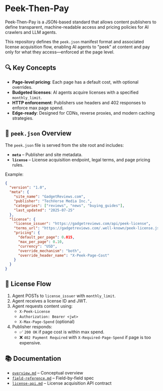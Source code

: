 # Peek-Then-Pay

Peek-Then-Pay is a JSON-based standard that allows content publishers to define transparent, machine-readable access and pricing policies for AI crawlers and LLM agents.

This repository defines the `peek.json` manifest format and associated license acquisition flow, enabling AI agents to "peek" at content and pay only for what they access—enforced at the page level.

## 🔍 Key Concepts

- **Page-level pricing**: Each page has a default cost, with optional overrides.
- **Budgeted licenses**: AI agents acquire licenses with a specified `monthly_limit`.
- **HTTP enforcement**: Publishers use headers and 402 responses to enforce max page spend.
- **Edge-ready**: Designed for CDNs, reverse proxies, and modern caching strategies.

## 📄 `peek.json` Overview

The `peek.json` file is served from the site root and includes:

- **`meta`** – Publisher and site metadata.
- **`license`** – License acquisition endpoint, legal terms, and page pricing rules.

Example:
```json
{
  "version": "1.0",
  "meta": {
    "site_name": "GadgetReviews.com",
    "publisher": "TechVerse Media Inc.",
    "categories": ["reviews", "news", "buying_guides"],
    "last_updated": "2025-07-25"
  },
  "license": {
    "license_issuer": "https://gadgetreviews.com/api/peek-license",
    "terms_url": "https://gadgetreviews.com/.well-known/peek-license.json",
    "pricing": {
      "default_per_page": 0.015,
      "max_per_page": 0.10,
      "currency": "USD",
      "override_mechanism": "both",
      "override_header_name": "X-Peek-Page-Cost"
    }
  }
}
```

## 🚦 License Flow

1. Agent POSTs to `license_issuer` with `monthly_limit`.
2. Agent receives a license ID and JWT.
3. Agent requests content using:
   - `X-Peek-License`
   - `Authorization: Bearer <jwt>`
   - `X-Max-Page-Spend` (optional)
4. Publisher responds:
   - ✅ `200 OK` if page cost is within max spend.
   - ❌ `402 Payment Required` with `X-Required-Page-Spend` if page is too expensive.

## 📚 Documentation

- [`overview.md`](./overview.md) – Conceptual overview
- [`field-reference.md`](./field-reference.md) – Field-by-field spec
- [`license-api.md`](./license-api.md) – License acquisition API contract
